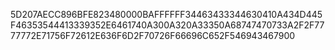 5D207AECC896BFE823480000BAFFFFFF34463433344630410A434D445F46353544413339352E6461740A300A320A33350A68747470733A2F2F7777772E71756F72612E636F6D2F70726F66696C652F546943467900
